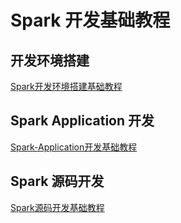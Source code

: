 # Spark 开发基础教程

## 开发环境搭建

[Spark开发环境搭建基础教程](work/component/Big-Data/Apache-Spark/development/Spark开发环境搭建基础教程.md)

## Spark Application 开发

[Spark-Application开发基础教程](work/component/Big-Data/Apache-Spark/development/Spark-Application开发基础教程.md)

## Spark 源码开发

[Spark源码开发基础教程](work/component/Big-Data/Apache-Spark/development/Spark源码开发基础教程.md)